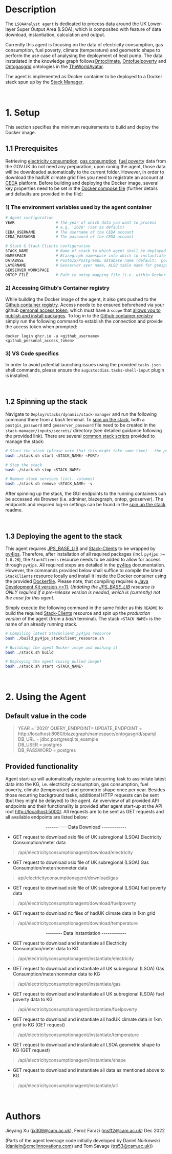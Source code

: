 # Description

The `LSOAAnalyst agent` is dedicated to process data around the UK Lower-layer Super Output Area (LSOA), which is composited with feature of data download, instantiation, calculation and output.

Currently this agent is focusing on the data of electricity consumption, gas consumption, fuel poverty, climate (temperature) and geometric shape to perform the use case of analysing the deployment of heat pump. The data instatiated in the knowledge graph follows[Ontoclimate](http://www.theworldavatar.com/ontology/ontogasgrid/ontoclimate.owl), [Ontofuelpoverty](http://www.theworldavatar.com/ontology/ontofuelpoverty/ontofuelpoverty.owl) and [Ontogasgrid](https://github.com/cambridge-cares/TheWorldAvatar/tree/main/GasGrid) ontologies in the [TheWorldAvatar](https://github.com/cambridge-cares/TheWorldAvatar). 

The agent is implemented as Docker container to be deployed to a Docker stack spun up by the [Stack Manager](https://github.com/cambridge-cares/TheWorldAvatar/tree/main/Deploy/stacks/dynamic/stack-manager). 

&nbsp;
# 1. Setup

This section specifies the minimum requirements to build and deploy the Docker image. 

## 1.1 Prerequisites

Retrieving [electricity consumption](https://www.gov.uk/government/statistics/lower-and-middle-super-output-areas-electricity-consumption), [gas consumption](https://www.gov.uk/government/statistics/lower-and-middle-super-output-areas-gas-consumption), [fuel poverty](https://www.gov.uk/government/statistics/sub-regional-fuel-poverty-data-2022) data from the GOV.UK do not need any preparation, upon runing the agent, those data will be downloaded automatically to the current folder. However, in order to download the hadUK climate grid files you need to registrate an account at [CEDA](https://services.ceda.ac.uk/cedasite/register/info/) platform. Before building and deploying the Docker image, several key properties need to be set in the [Docker compose file] (further details and defaults are provided in the file):


### **1) The environment variables used by the agent container**

```bash
# Agent configuration
YEAR                  # The year of which data you want to process
                      # e.g. '2020' (Set as default)
CEDA_USERNAME         # The username of the CEDA account
CEDA_PASSWORD         # The password of the CEDA account

# Stack & Stack Clients configuration
STACK_NAME            # Name of stack to which agent shall be deployed
NAMESPACE             # Blazegraph namespace into which to instantiate data
DATABASE              # PostGIS/PostgreSQL database name (default: `postgres`)
LAYERNAME             # Geoserver ayer name, ALSO table name for geospatial features in PostGIS
GEOSERVER_WORKSPACE   
ONTOP_FILE            # Path to ontop mapping file (i.e. within Docker container)
```


### **2) Accessing Github's Container registry**

While building the Docker image of the agent, it also gets pushed to the [Github container registry]. Access needs to be ensured beforehand via your github [personal access token], which must have a `scope` that [allows you to publish and install packages]. To log in to the [Github container registry] simply run the following command to establish the connection and provide the access token when prompted:
```
docker login ghcr.io -u <github_username>
<github_personal_access_token>
```

### **3) VS Code specifics**

In order to avoid potential launching issues using the provided `tasks.json` shell commands, please ensure the `augustocdias.tasks-shell-input` plugin is installed.

&nbsp;
## 1.2 Spinning up the stack

Navigate to `Deploy/stacks/dynamic/stack-manager` and run the following command there from a *bash* terminal. To [spin up the stack], both a `postgis_password` and `geoserver_password` file need to be created in the `stack-manager/inputs/secrets/` directory (see detailed guidance following the provided link). There are several [common stack scripts] provided to manage the stack:

```bash
# Start the stack (please note that this might take some time) - the port is optional and defaults to 3838
bash ./stack.sh start <STACK_NAME> <PORT>

# Stop the stack
bash ./stack.sh stop <STACK_NAME>

# Remove stack services (incl. volumes)
bash ./stack.sh remove <STACK_NAME> -v
```

After spinning up the stack, the GUI endpoints to the running containers can be accessed via Browser (i.e. adminer, blazegraph, ontop, geoserver). The endpoints and required log-in settings can be found in the [spin up the stack] readme.

&nbsp;
## 1.3 Deploying the agent to the stack

This agent requires [JPS_BASE_LIB] and [Stack-Clients] to be wrapped by [py4jps]. Therefore, after installation of all required packages (incl. `py4jps >= 1.0.26`), the `StackClients` resource needs to be added to allow for access through `py4jps`. All required steps are detailed in the [py4jps] documentation. However, the commands provided below shall suffice to compile the latest `StackClients` resource locally and install it inside the Docker container using the provided [Dockerfile]. Please note, that compiling requires a [Java Development Kit version >=11]. *Updating the [JPS_BASE_LIB] resource is ONLY required if a pre-release version is needed, which is (currently) not the case for this agent.*

Simply execute the following command in the same folder as this `README` to build the required [Stack-Clients] resource and spin up the *production version* of the agent (from a *bash* terminal). The stack `<STACK NAME>` is the name of an already running stack.
```bash
# Compiling latest StackClient py4jps resource
bash ./build_py4jps_stackclient_resource.sh

# Buildings the agent Docker image and pushing it
bash ./stack.sh build

# Deploying the agent (using pulled image)
bash ./stack.sh start <STACK_NAME>
```

&nbsp;
# 2. Using the Agent

## Default value in the code

> YEAR = '2020'
> QUERY_ENDPOINT= UPDATE_ENDPOINT = http://localhost:8080/blazegraph/namespace/ontogasgrid/sparql
> DB_URL = jdbc:postgresql:ts_example  \
> DB_USER = postgres  \
> DB_PASSWORD = postgres    

## Provided functionality

Agent start-up will automatically register a recurring task to assimilate latest data into the KG, i.e. electricity consumption, gas consumption, fuel poverty, climate (temperature) and geometric shape once per year. Besides those recurring background tasks, additional HTTP requests can be sent (but they might be delayed) to the agent. An overview of all provided API endpoints and their functionality is provided after agent start-up at the API root [http://localhost:5000/]. All requests are to be sent as GET requests and all available endpoints are listed below:

<center>-----------Data Download ------------</center>

- GET request to download xslx file of UK subregional (LSOA) Electricity Consumption/meter data
> /api/electricityconsumptionagent/download/electricity
- GET request to download xslx file of UK subregional (LSOA) Gas Consumption/meter/nonmeter data
> api/electricityconsumptionagent/download/gas
- GET request to download xslx file of UK subregional (LSOA) fuel poverty data
> /api/electricityconsumptionagent/download/fuelpoverty
- GET request to download nc files of hadUK climate data in 1km grid
> /api/electricityconsumptionagent/download/temperature
<center>-------- Data Instantiation ------------</center>

- GET request to download and instantiate all Electricity Consumption/meter data to KG
> /api/electricityconsumptionagent/instantiate/electricity
- GET request to download and instantiate all UK subregional (LSOA) Gas Consumption/meter/nonmeter data to KG
> /api/electricityconsumptionagent/instantiate/gas
- GET request to download and instantiate all UK subregional (LSOA) fuel poverty data to KG
> /api/electricityconsumptionagent/instantiate/fuelpoverty
- GET request to download and instantiate all hadUK climate data in 1km grid to KG (GET request)
> /api/electricityconsumptionagent/instantiate/temperature
- GET request to download and instantiate all LSOA geometric shape to KG (GET request)
> /api/electricityconsumptionagent/instantiate/shape
- GET request to download and instantiate all data as mentioned above to KG
> /api/electricityconsumptionagent/instantiate/all



&nbsp;
# Authors
Jieyang Xu (jx309@cam.ac.uk), Feroz Farazi (msff2@cam.ac.uk) Dec 2022


(Parts of the agent leverage code initially developed by Daniel Nurkowski (danieln@cmclinnovations.com) and Tom Savage (trs53@cam.ac.uk))

<!-- websites -->
[allows you to publish and install packages]: https://docs.github.com/en/packages/working-with-a-github-packages-registry/working-with-the-apache-maven-registry#authenticating-to-github-packages
[CMCL Docker registry wiki page]: https://github.com/cambridge-cares/TheWorldAvatar/wiki/Docker%3A-Image-registry
[Common stack scripts]: https://github.com/cambridge-cares/TheWorldAvatar/tree/main/Deploy/stacks/dynamic/common-scripts
[Create SSH key]: https://docs.digitalocean.com/products/droplets/how-to/add-ssh-keys/create-with-openssh/
[DataPoint]: https://www.metoffice.gov.uk/services/data/datapoint/about
[Github container registry]: https://ghcr.io
[Github package repository]: https://github.com/cambridge-cares/TheWorldAvatar/wiki/Packages
[http://localhost:5000/]: http://localhost:5000/
[Java Development Kit version >=11]: https://adoptium.net/en-GB/temurin/releases/?version=11
[JDBC driver]: https://jdbc.postgresql.org/download/ 
[JPS_BASE_LIB]: https://github.com/cambridge-cares/TheWorldAvatar/tree/main/JPS_BASE_LIB
[personal access token]: https://docs.github.com/en/github/authenticating-to-github/creating-a-personal-access-token
[py4jps]: https://pypi.org/project/py4jps/#description
[Stack Manager]: https://github.com/cambridge-cares/TheWorldAvatar/tree/main/Deploy/stacks/dynamic/stack-manager
[spin up the stack]: https://github.com/cambridge-cares/TheWorldAvatar/blob/main/Deploy/stacks/dynamic/stack-manager/README.md
[Stack-Clients]: https://github.com/cambridge-cares/TheWorldAvatar/tree/dev-MetOfficeAgent-withinStack/Deploy/stacks/dynamic/stack-clients
[TheWorldAvatar]: https://github.com/cambridge-cares/TheWorldAvatar
[Upload SSH key]: https://docs.digitalocean.com/products/droplets/how-to/add-ssh-keys/to-existing-droplet/
[virtual environment]: https://docs.python.org/3/tutorial/venv.html
[VSCode via SSH]: https://code.visualstudio.com/docs/remote/ssh

<!-- files -->
[Dockerfile]: Dockerfile
[docker compose file]: docker-compose.yml
[docker-compose.test.yml]: tests\docker-compose.test.yml
[example retrieve all request]: resources\HTTPRequest_retrieve_all.http
[resources]: resources
[stack.sh]: stack.sh
[tests]: tests